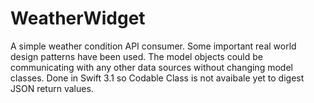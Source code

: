 # WeatherWidget
A simple weather condition API consumer.
Some important real world design patterns have been used.
The model objects could be communicating with any other data sources without changing model classes.
Done in Swift 3.1 so Codable Class is not avaibale yet to digest JSON return values.
